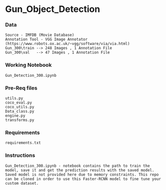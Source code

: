 # Gun_Object_Detection

### Data 
    Source - IMFDB (Movie Database) 
    Annotation Tool - VGG Image Annotator (https://www.robots.ox.ac.uk/~vgg/software/via/via.html)
    Gun_300\train --> 248 Images , 1 Annotation File
    Gun_300\val   --> 47 Images , 1 Annotation File

### Working Notebook 
    Gun_Detection_300.ipynb

### Pre-Req files
    utils.py 
    coco_eval.py
    coco_utils.py
    Data_class.py
    engine.py
    transforms.py

### Requirements
    requirements.txt

### Instructions
    Gun_Detection_300.ipynb - notebook contains the path to train the model, save it and get the prediction results with the saved model. 
    Saved model is not provided here due to memory constraints. This repo can be cloned in order to use this Faster-RCNN model to fine tune your custom dataset. 

